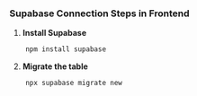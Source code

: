 ### Supabase Connection Steps in Frontend

1. **Install Supabase**
```bash
    npm install supabase
```

2. **Migrate the table**

```bash
    npx supabase migrate new 